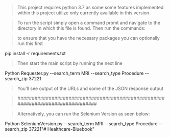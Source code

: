 > This project requires python 3.7 as some some features implemented within this project 
> utilize only currently available in this version

> To run the script simply open a command promt and navigate to the directory
> in which this file is found. Then run the commands:

> to ensure that you have the necessary packages you can optionally run this first

pip install -r requirements.txt

> Then start the main script by running the next line

Python Requester.py --search_term MRI --search_type Procedure --search_zip 37221 

> You'll see output of the URLs and some of the JSON response output

> ################################################################################

> Alternatively, you can run the Selenium Version as seen below:

Python SeleniumVersion.py --search_term MRI --search_type Procedure --search_zip 37221"# Healthcare-Bluebook" 
